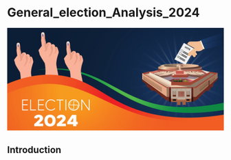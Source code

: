 # General_election_Analysis_2024

![Alt text](India-Election-Results-2024-Live--scaled.jpg)

## Introduction 

